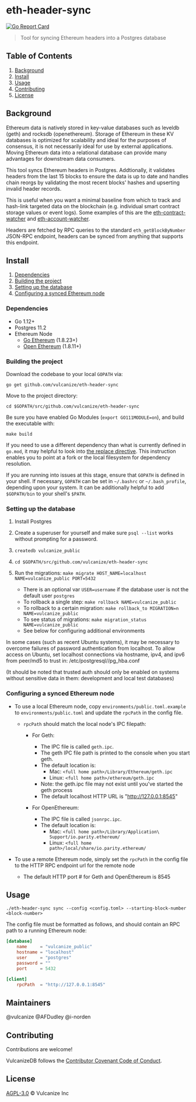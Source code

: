 # eth-header-sync

[![Go Report Card](https://goreportcard.com/badge/github.com/vulcanize/eth-header-sync)](https://goreportcard.com/report/github.com/vulcanize/eth-header-sync)

> Tool for syncing Ethereum headers into a Postgres database

## Table of Contents 
1. [Background](#background)
1. [Install](#install)
1. [Usage](#usage)
1. [Contributing](#contributing)
1. [License](#license)

## Background
Ethereum data is natively stored in key-value databases such as leveldb (geth) and rocksdb (openethereum).
Storage of Ethereum in these KV databases is optimized for scalability and ideal for the purposes of consensus,
it is not necessarily ideal for use by external applications. Moving Ethereum data into a relational database can provide
many advantages for downstream data consumers.

This tool syncs Ethereum headers in Postgres. Addtionally, it validates headers from the last 15 blocks to ensure the data is up to date and
handles chain reorgs by validating the most recent blocks' hashes and upserting invalid header records.

This is useful when you want a minimal baseline from which to track and hash-link targeted data on the blockchain (e.g. individual smart contract storage values or event logs).
Some examples of this are the [eth-contract-watcher]() and [eth-account-watcher]().

Headers are fetched by RPC queries to the standard `eth_getBlockByNumber` JSON-RPC endpoint, headers can be synced from anything
that supports this endpoint.


## Install

1. [Dependencies](#dependencies)
1. [Building the project](#building-the-project)
1. [Setting up the database](#setting-up-the-database)
1. [Configuring a synced Ethereum node](#configuring-a-synced-ethereum-node)

### Dependencies
 - Go 1.12+
 - Postgres 11.2
 - Ethereum Node
   - [Go Ethereum](https://github.com/ethereum/go-ethereum/releases) (1.8.23+)
   - [Open Ethereum](https://github.com/openethereum/openethereum/releases) (1.8.11+)

### Building the project
Download the codebase to your local `GOPATH` via:

`go get github.com/vulcanize/eth-header-sync`

Move to the project directory:

`cd $GOPATH/src/github.com/vulcanize/eth-header-sync`

Be sure you have enabled Go Modules (`export GO111MODULE=on`), and build the executable with:

`make build`

If you need to use a different dependency than what is currently defined in `go.mod`, it may helpful to look into [the replace directive](https://github.com/golang/go/wiki/Modules#when-should-i-use-the-replace-directive).
This instruction enables you to point at a fork or the local filesystem for dependency resolution.

If you are running into issues at this stage, ensure that `GOPATH` is defined in your shell.
If necessary, `GOPATH` can be set in `~/.bashrc` or `~/.bash_profile`, depending upon your system.
It can be additionally helpful to add `$GOPATH/bin` to your shell's `$PATH`.

### Setting up the database
1. Install Postgres
1. Create a superuser for yourself and make sure `psql --list` works without prompting for a password.
1. `createdb vulcanize_public`
1. `cd $GOPATH/src/github.com/vulcanize/eth-header-sync`
1.  Run the migrations: `make migrate HOST_NAME=localhost NAME=vulcanize_public PORT=5432`
    - There is an optional var `USER=username` if the database user is not the default user `postgres`
    - To rollback a single step: `make rollback NAME=vulcanize_public`
    - To rollback to a certain migration: `make rollback_to MIGRATION=n NAME=vulcanize_public`
    - To see status of migrations: `make migration_status NAME=vulcanize_public`

    * See below for configuring additional environments
    
In some cases (such as recent Ubuntu systems), it may be necessary to overcome failures of password authentication from
localhost. To allow access on Ubuntu, set localhost connections via hostname, ipv4, and ipv6 from peer/md5 to trust in: /etc/postgresql/<version>/pg_hba.conf

(It should be noted that trusted auth should only be enabled on systems without sensitive data in them: development and local test databases)

### Configuring a synced Ethereum node
- To use a local Ethereum node, copy `environments/public.toml.example` to
  `environments/public.toml` and update the `rpcPath` in the config file.
  - `rpcPath` should match the local node's IPC filepath:
      - For Geth:
        - The IPC file is called `geth.ipc`.
        - The geth IPC file path is printed to the console when you start geth.
        - The default location is:
          - Mac: `<full home path>/Library/Ethereum/geth.ipc`
          - Linux: `<full home path>/ethereum/geth.ipc`
        - Note: the geth.ipc file may not exist until you've started the geth process
        - The default localhost HTTP URL is "http://127.0.0.1:8545"

      - For OpenEthereum:
        - The IPC file is called `jsonrpc.ipc`.
        - The default location is:
          - Mac: `<full home path>/Library/Application\ Support/io.parity.ethereum/`
          - Linux: `<full home path>/local/share/io.parity.ethereum/`

- To use a remote Ethereum node, simply set the `rpcPath` in the config file to the HTTP RPC endpoint url for the remote node
    - The default HTTP port # for Geth and OpenEthereum is 8545

## Usage
`./eth-header-sync sync --config <config.toml> --starting-block-number <block-number>`

The config file must be formatted as follows, and should contain an RPC path to a running Ethereum node:

```toml
[database]
    name     = "vulcanize_public"
    hostname = "localhost"
    user     = "postgres"
    password = ""
    port     = 5432

[client]
    rpcPath  = "http://127.0.0.1:8545"
```


## Maintainers
@vulcanize
@AFDudley
@i-norden



## Contributing
Contributions are welcome!

VulcanizeDB follows the [Contributor Covenant Code of Conduct](https://www.contributor-covenant.org/version/1/4/code-of-conduct).


## License
[AGPL-3.0](LICENSE) © Vulcanize Inc